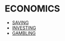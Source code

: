 # ECONOMICS

<!-- https://en.wikipedia.org/wiki/Economics -->

- [SAVING](../LEVEL-2/ECONOMICS/SAVING.md)
- [INVESTING](../LEVEL-2/ECONOMICS/INVESTING.md)
- [GAMBLING](../LEVEL-2/ECONOMICS/GAMBLING.md)